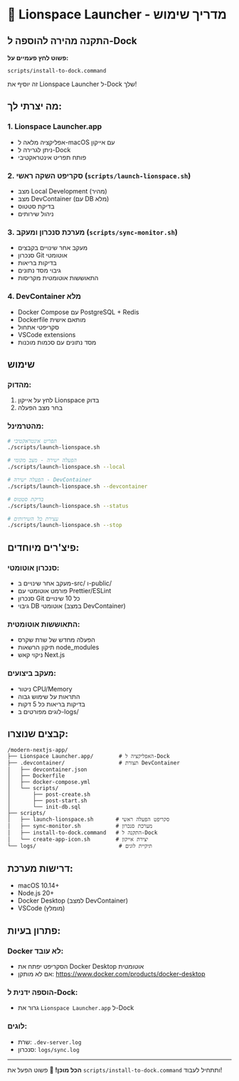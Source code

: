 # 🦁 Lionspace Launcher - מדריך שימוש

## התקנה מהירה להוספה ל-Dock

**פשוט לחץ פעמיים על:**
```
scripts/install-to-dock.command
```

זה יוסיף את Lionspace Launcher ל-Dock שלך!

## מה יצרתי לך:

### 1. **Lionspace Launcher.app** 
   - אפליקציה מלאה ל-macOS עם אייקון
   - ניתן לגרירה ל-Dock
   - פותח תפריט אינטראקטיבי

### 2. **סקריפט השקה ראשי** (`scripts/launch-lionspace.sh`)
   - מצב Local Development (מהיר)
   - מצב DevContainer (עם DB מלא)
   - בדיקת סטטוס
   - ניהול שירותים

### 3. **מערכת סנכרון ומעקב** (`scripts/sync-monitor.sh`)
   - מעקב אחר שינויים בקבצים
   - סנכרון Git אוטומטי
   - בדיקות בריאות
   - גיבוי מסד נתונים
   - התאוששות אוטומטית מקריסות

### 4. **DevContainer מלא**
   - Docker Compose עם PostgreSQL + Redis
   - Dockerfile מותאם אישית
   - סקריפטי אתחול
   - VSCode extensions
   - מסד נתונים עם סכמות מוכנות

## שימוש

### מהדוק:
1. לחץ על אייקון Lionspace בדוק
2. בחר מצב הפעלה

### מהטרמינל:
```bash
# תפריט אינטראקטיבי
./scripts/launch-lionspace.sh

# הפעלה ישירה - מצב מקומי
./scripts/launch-lionspace.sh --local

# הפעלה ישירה - DevContainer
./scripts/launch-lionspace.sh --devcontainer

# בדיקת סטטוס
./scripts/launch-lionspace.sh --status

# עצירת כל השירותים
./scripts/launch-lionspace.sh --stop
```

## פיצ'רים מיוחדים:

### סנכרון אוטומטי:
- מעקב אחר שינויים ב-src/ ו-public/
- פורמט אוטומטי עם Prettier/ESLint
- סנכרון Git כל 10 שינויים
- גיבוי DB אוטומטי (במצב DevContainer)

### התאוששות אוטומטית:
- הפעלה מחדש של שרת שקרס
- תיקון הרשאות node_modules
- ניקוי קאש Next.js

### מעקב ביצועים:
- ניטור CPU/Memory
- התראות על שימוש גבוה
- בדיקות בריאות כל 5 דקות
- לוגים מפורטים ב-logs/

## קבצים שנוצרו:

```
/modern-nextjs-app/
├── Lionspace Launcher.app/        # האפליקציה ל-Dock
├── .devcontainer/                 # תצורת DevContainer
│   ├── devcontainer.json
│   ├── Dockerfile
│   ├── docker-compose.yml
│   └── scripts/
│       ├── post-create.sh
│       ├── post-start.sh
│       └── init-db.sql
├── scripts/
│   ├── launch-lionspace.sh       # סקריפט הפעלה ראשי
│   ├── sync-monitor.sh           # מערכת סנכרון
│   ├── install-to-dock.command   # התקנה ל-Dock
│   └── create-app-icon.sh        # יצירת אייקון
└── logs/                          # תיקיית לוגים
```

## דרישות מערכת:

- macOS 10.14+
- Node.js 20+
- Docker Desktop (למצב DevContainer)
- VSCode (מומלץ)

## פתרון בעיות:

### Docker לא עובד:
- הסקריפט יפתח את Docker Desktop אוטומטית
- אם לא מותקן: https://www.docker.com/products/docker-desktop

### הוספה ידנית ל-Dock:
- גרור את `Lionspace Launcher.app` ל-Dock

### לוגים:
- שרת: `.dev-server.log`
- סנכרון: `logs/sync.log`

---

**הכל מוכן! 🚀**
פשוט הפעל את `scripts/install-to-dock.command` ותתחיל לעבוד!